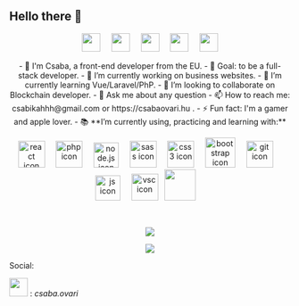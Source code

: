 ## Hello there 👋
<p align="center">
<img src="https://emojis.slackmojis.com/emojis/images/1520808873/3643/cool-doge.gif?1520808873" width="33"  /> 
&nbsp;   &nbsp; 
<img src="https://emojis.slackmojis.com/emojis/images/1547582922/5197/party_blob.gif?1547582922" width="33" /> 
&nbsp;   &nbsp; 
<img src="https://emojis.slackmojis.com/emojis/images/1450451598/168/doge2.png?1450451598" width="33" /> 
&nbsp;   &nbsp; 
<img src="https://emojis.slackmojis.com/emojis/images/1485555744/1681/bitcoin.png?1485555744" width="33" /> 
 &nbsp;   &nbsp;
<img src="https://emojis.slackmojis.com/emojis/images/1575297777/7233/baby-yoda.png?1575297777" width="33" />

 </p>


<p align="center">
- 🤠 I'm Csaba, a front-end developer from the EU.
- 🏁 Goal: to be a full-stack developer.
- 🔭 I’m currently working on business websites.
- 🌱 I’m currently learning Vue/Laravel/PhP.
- 👯 I’m looking to collaborate on Blockchain developer.
- 💬 Ask me about any question
- 📫 How to reach me: csabikahhh@gmail.com or https://csabaovari.hu .
- ⚡ Fun fact: I'm a gamer and apple lover.
- 📚 **I’m currently using, practicing and learning with:** <br />
</p>

<p align="center">
<img src="https://img.icons8.com/officel/48/000000/react.png" alt="react icon" width="48"/> &nbsp;   &nbsp;  <img src=https://img.icons8.com/nolan/64/php.png" alt="php icon" width="48"/> &nbsp;   &nbsp;   <img src="https://nodejs.org/static/images/logo-hexagon.png" alt="node.js icon" width="45"/> &nbsp;   &nbsp;   <img src="https://cdn3.iconfinder.com/data/icons/logos-and-brands-adobe/512/288_Sass-512.png" alt="sass icon" width="48"/> &nbsp;   &nbsp;   <img src="https://image.flaticon.com/icons/png/512/732/732190.png" alt="css3 icon" width="48"/> &nbsp;   &nbsp;   <img src="https://sdtimes.com/wp-content/uploads/2018/01/bootstrap-stack-490x412.png" alt="bootstrap icon" width="54"/> &nbsp;   &nbsp;  <img src="https://msysgit.github.io/img/gwindows_logo.png" alt="git icon" width="48"/> &nbsp;   &nbsp;   <img src="https://www.icone-png.com/png/52/52497.png" alt="js icon" width="45"/> &nbsp;   &nbsp;  <img src="https://dl2.macupdate.com/images/icons256/54025.png?d=1488487262" alt="vsc icon" width="48"/> &nbsp;  <img src="https://img.icons8.com/color/48/000000/vue-js.png" width="56" /> &nbsp;   &nbsp; 
  </p>

<br/>

<p align="center">
 <a href="https://github.com/anuraghazra/github-readme-stats" target="blank" onclick="return ! window.open(https://github.com/anuraghazra/github-readme-stats);">
  <img align="center" src="https://github-readme-stats.vercel.app/api?username=csabikahhh&count_private=true&show_icons=true&theme=calm&hide=stars" />
 </a>
</p>
  
 <p align="center">
<a href="https://github.com/anuraghazra/github-readme-stats" target="blank" onclick="return ! window.open(https://github.com/anuraghazra/github-readme-stats);">
  <img align="center" src="https://github-readme-stats.vercel.app/api/top-langs/?username=csabikahhh&layout=compact&hide=html" />
</a>
  </p>

Social:

<img src="https://emojis.slackmojis.com/emojis/images/1467306728/632/instagram.png?1467306728" width="33" /> : _csaba.ovari_

 

